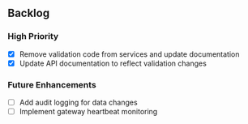 ## Backlog

### High Priority
- [x] Remove validation code from services and update documentation
- [x] Update API documentation to reflect validation changes

### Future Enhancements
- [ ] Add audit logging for data changes
- [ ] Implement gateway heartbeat monitoring
